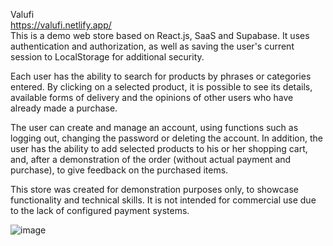 Valufi  
https://valufi.netlify.app/  
This is a demo web store based on React.js, SaaS and Supabase. It uses authentication and authorization, as well as saving the user's current session to LocalStorage for additional security.  

Each user has the ability to search for products by phrases or categories entered. By clicking on a selected product, it is possible to see its details, available forms of delivery and the opinions of other users who have already made a purchase.  

The user can create and manage an account, using functions such as logging out, changing the password or deleting the account. In addition, the user has the ability to add selected products to his or her shopping cart, and, after a demonstration of the order (without actual payment and purchase), to give feedback on the purchased items.  

This store was created for demonstration purposes only, to showcase functionality and technical skills. It is not intended for commercial use due to the lack of configured payment systems.  


 
![image](https://github.com/user-attachments/assets/8ca8a373-4d6c-4664-9462-0e12e9371a45)

